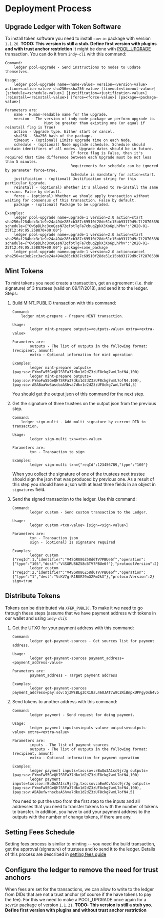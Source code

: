 # Deployment Process

## Upgrade Ledger with Token Software

To install token software you need to install `sovrin` package with version `1.1.20`. **TODO:  This version is still a stub. Define first version with plugins and with trust anchor restriction**
It might be done with [POOL_UPGRADE](https://github.com/hyperledger/indy-node/blob/master/docs/pool-upgrade.md) transaction. You can do it from `indy-cli` with this command:
```
Command:
    ledger pool-upgrade - Send instructions to nodes to update themselves.

Usage:
    ledger pool-upgrade name=<name-value> version=<version-value> action=<action-value> sha256=<sha256-value> [timeout=<timeout-value>] [schedule=<schedule-value>] [justification=<justification-value>] [reinstall=<reinstall-value>] [force=<force-value>] [package=<package-value>]

Parameters are:
    name - Human-readable name for the upgrade.
    version - The version of indy-node package we perform upgrade to. 
                  Must be greater than existing one (or equal if reinstall flag is True)
    action - Upgrade type. Either start or cancel.
    sha256 - Sha256 hash of the package.
    timeout - (optional) Limits upgrade time on each Node.
    schedule - (optional) Node upgrade schedule. Schedule should contain identifiers of all nodes. Upgrade dates should be in future. 
                              If force flag is False, then it's required that time difference between each Upgrade must be not less than 5 minutes.
                              Requirements for schedule can be ignored by parameter force=true.
                              Schedule is mandatory for action=start.
    justification - (optional) Justification string for this particular Upgrade.
    reinstall - (optional) Whether it's allowed to re-install the same version. False by default.
    force - (optional) Whether we should apply transaction without waiting for consensus of this transaction. False by default.
    package - (optional) Package to be upgraded.

Examples:
    ledger pool-upgrade name=upgrade-1 version=2.0 action=start sha256=f284bdc3c1c9e24a494e285cb387c69510f28de51c15bb93179d9c7f28705398 schedule={"Gw6pDLhcBcoQesN72qfotTgFa7cbuqZpkX3Xo6pLhPhv":"2020-01-25T12:49:05.258870+00:00"}
    ledger pool-upgrade name=upgrade-1 version=2.0 action=start sha256=f284bdc3c1c9e24a494e285cb387c69510f28de51c15bb93179d9c7f28705398 schedule={"Gw6pDLhcBcoQesN72qfotTgFa7cbuqZpkX3Xo6pLhPhv":"2020-01-25T12:49:05.258870+00:00"} package=some_package
    ledger pool-upgrade name=upgrade-1 version=2.0 action=cancel sha256=ac3eb2cc3ac9e24a494e285cb387c69510f28de51c15bb93179d9c7f28705398
```

## Mint Tokens

To mint tokens you need create a transaction, get an agreement (i.e. their signature) of 3 trustees (valid on 09/17/2018), and send it to the ledger. Steps:

1) Build MINT_PUBLIC transaction with this command:
    ```
    Command:
        ledger mint-prepare - Prepare MINT transaction.
    
    Usage:
            ledger mint-prepare outputs=<outputs-value> extra=<extra-value>
    
    Parameters are:
            outputs - The list of outputs in the following format: (recipient, amount)
            extra - Optional information for mint operation
    
    Examples:
            ledger mint-prepare outputs=(pay:sov:FYmoFw55GeQH7SRFa37dkx1d2dZ3zUF8ckg7wmL7ofN4,100)
            ledger mint-prepare outputs=(pay:sov:FYmoFw55GeQH7SRFa37dkx1d2dZ3zUF8ckg7wmL7ofN4,100),(pay:sov:ABABaaVwSascbaAShva7dkx1d2dZ3zUF8ckg7wmL7ofN4,5)
    ```
    You should get the output json of this command for the next step.
2) Get the signature of three trustees on the output json from the previous step.
    ```
    Command:
        ledger sign-multi - Add multi signature by current DID to transaction.
    
    Usage:
            ledger sign-multi txn=<txn-value>
    
    Parameters are:
            txn - Transaction to sign
    
    Examples:
            ledger sign-multi txn={"reqId":123456789,"type":"100"}
    ```
    When you collect the signature of one of the trustees next trustee should sign the json that was produced by previous one. As a result of this step you should have a json with at least three fields in an object in `signatures` field.
    
3) Send the signed transaction to the ledger. Use this command:
    ```
    Command:
            ledger custom - Send custom transaction to the Ledger.
    
    Usage:
            ledger custom <txn-value> [sign=<sign-value>]
    
    Parameters are:
            txn - Transaction json
            sign - (optional) Is signature required
    
    Examples:
            ledger custom {"reqId":1,"identifier":"V4SGRU86Z58d6TV7PBUe6f","operation":{"type":"105","dest":"V4SGRU86Z58d6TV7PBUe6f"},"protocolVersion":2}
            ledger custom {"reqId":2,"identifier":"V4SGRU86Z58d6TV7PBUe6f","operation":{"type":"1","dest":"VsKV7grR1BUE29mG2Fm2kX"},"protocolVersion":2} sign=true
    ``` 

## Distribute Tokens

Tokens can be distributed via `XFER_PUBLIC`. To make it we need to go through these steps (assume that we have payment address with tokens in our wallet and using `indy-cli`):

1) Get the UTXO for your payment address with this command: 
    ```
    Command:
            ledger get-payment-sources - Get sources list for payment address.
    
    Usage:
            ledger get-payment-sources payment_address=<payment_address-value>
    
    Parameters are:
            payment_address - Target payment address
    
    Examples:
            ledger get-payment-sources payment_address=pay:sov:GjZWsBLgZCR18aL468JAT7w9CZRiBnpxUPPgyQxh4voa
    ```

2) Send tokens to another address with this command:
    ```
    Command:
            ledger payment - Send request for doing payment.
    
    Usage:
            ledger payment inputs=<inputs-value> outputs=<outputs-value> extra=<extra-value>
    
    Parameters are:
            inputs - The list of payment sources
            outputs - The list of outputs in the following format: (recipient, amount)
            extra - Optional information for payment operation
    
    Examples:
            ledger payment inputs=txo:sov:rBuQo2A1sc9jrJg outputs=(pay:sov:FYmoFw55GeQH7SRFa37dkx1d2dZ3zUF8ckg7wmL7ofN4,100)
            ledger payment inputs=txo:sov:rBuQo2A1sc9jrJg,txo:sov:aEwACvA1sc9jrJg outputs=(pay:sov:FYmoFw55GeQH7SRFa37dkx1d2dZ3zUF8ckg7wmL7ofN4,100),(pay:sov:ABABefwrhscbaAShva7dkx1d2dZ3zUF8ckg7wmL7ofN4,5)
    ```
    You need to put the utxo from the first step to the inputs and all addresses that you need to transfer tokens to with the number of tokens to transfer. In addition, you have to add your payment address to the outputs with the number of change tokens, if there are any.

## Setting Fees Schedule

Setting fees process is similar to minting -- you need the build transaction, get the approval (signature) of trustees and to send it to the ledger. Details of this process are described in [setting fees guide](https://github.com/sovrin-foundation/libsovtoken/blob/master/doc/set_fees_process.md)

## Configure the ledger to remove the need for trust anchors

When fees are set for the transactions, we can allow to write to the ledger from DIDs that are not a trust anchor (of course if the have tokens to pay the fee). For this we need to make a POOL_UPGRADE once again for a `sovrin` package of version `1.1.21`. **TODO:  This version is still a stub yoo. Define first version with plugins and without trust anchor restriction**
 
    